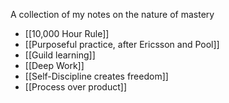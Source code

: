 A collection of my notes on the nature of mastery

- [[10,000 Hour Rule]]
- [[Purposeful practice, after Ericsson and Pool]]
- [[Guild learning]]
- [[Deep Work]]
- [[Self-Discipline creates freedom]]
- [[Process over product]]
